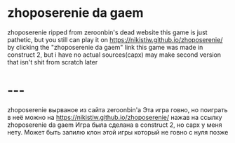 # zhoposerenie da gaem
zhoposerenie ripped from zeroonbin's dead website
this game is just pathetic, but you still can play it on https://nikistiw.github.io/zhoposerenie/ by clicking the "zhoposerenie da gaem" link
this game was made in construct 2, but i have no actual sources(capx)
may make second version that isn't shit from scratch later 
# ---
zhoposerenie вырваное из сайта zeroonbin'a 
Эта игра говно, но поиграть в неё можно на https://nikistiw.github.io/zhoposerenie/ нажав на ссылку zhoposerenie da gaem
Игра была сделана в construct 2, но capx у меня нету.
Может быть запилю клон этой игры который не говно с нуля позже
